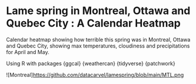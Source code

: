 # Lame spring in Montreal, Ottawa and Quebec City : A Calendar Heatmap
Calendar heatmap showing how terrible this spring was in Montreal, Ottawa and Quebec City, showing max temperatures, cloudiness and precipitations for April and May.

Using R with packages {ggcal} {weathercan} {tidyverse} {patchwork}

![Montreal]https://github.com/datacarvel/lamespring/blob/main/MTL.png
